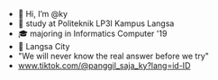 - 👋 Hi, I’m @ky
- 🏢 study at Politeknik LP3I Kampus Langsa
- 🎓 majoring in Informatics Computer '19
- 📍  Langsa City
- "We will never know the real answer before we try" 
- www.tiktok.com/@panggil_saja_ky?lang=id-ID

<!---
kyinnayah/kyinnayah is a ✨ special ✨ repository because its `README.md` (this file) appears on your GitHub profile.
You can click the Preview link to take a look at your changes.
--->
